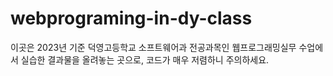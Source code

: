 # webprograming-in-dy-class
이곳은 2023년 기준 덕영고등학교 소프트웨어과 전공과목인 웹프로그래밍실무 수업에서 실습한 결과물을 올려놓는 곳으로, 코드가 매우 저렴하니 주의하세요.
